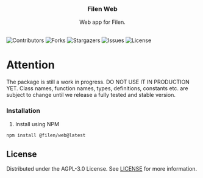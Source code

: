 <br/>
<p align="center">
  <h3 align="center">Filen Web</h3>

  <p align="center">
    Web app for Filen.
    <br/>
    <br/>
  </p>
</p>

![Contributors](https://img.shields.io/github/contributors/FilenCloudDienste/filen-web?color=dark-green) ![Forks](https://img.shields.io/github/forks/FilenCloudDienste/filen-web?style=social) ![Stargazers](https://img.shields.io/github/stars/FilenCloudDienste/filen-web?style=social) ![Issues](https://img.shields.io/github/issues/FilenCloudDienste/filen-web) ![License](https://img.shields.io/github/license/FilenCloudDienste/filen-web)

# Attention

The package is still a work in progress. DO NOT USE IT IN PRODUCTION YET. Class names, function names, types, definitions, constants etc. are subject to change until we release a fully tested and stable version.

### Installation

1. Install using NPM

```sh
npm install @filen/web@latest
```

## License

Distributed under the AGPL-3.0 License. See [LICENSE](https://github.com/FilenCloudDienste/filen-s3/blob/main/LICENSE.md) for more information.
